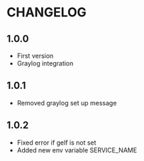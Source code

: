 # CHANGELOG

## 1.0.0

* First version
* Graylog integration

## 1.0.1

* Removed graylog set up message

## 1.0.2

* Fixed error if gelf is not set
* Added new env variable SERVICE_NAME
